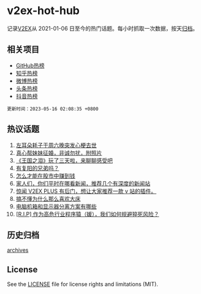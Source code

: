 # v2ex-hot-hub

 记录[V2EX](https://www.v2ex.com/)从 2021-01-06 日至今的热门话题。每小时抓取一次数据，按天[归档](archives)。
 
 ## 相关项目

- [GitHub热榜](https://github.com/lonnyzhang423/github-hot-hub)
- [知乎热榜](https://github.com/lonnyzhang423/zhihu-hot-hub)
- [微博热榜](https://github.com/lonnyzhang423/weibo-hot-hub)
- [头条热榜](https://github.com/lonnyzhang423/toutiao-hot-hub)
- [抖音热榜](https://github.com/lonnyzhang423/douyin-hot-hub)


 `更新时间：2023-05-16 02:08:35 +0800`

## 热议话题

1. [左耳朵耗子于周六晚突发心梗去世](https://www.v2ex.com/t/940072)
1. [真心帮妹妹征婚，非诚勿扰，附照片](https://www.v2ex.com/t/940146)
1. [《王国之泪》玩了三天啦，来聊聊感受吧](https://www.v2ex.com/t/940117)
1. [有复阳的兄弟吗？](https://www.v2ex.com/t/939998)
1. [怎么才能在股市中赚到钱](https://www.v2ex.com/t/940070)
1. [家人们，你们平时在哪看新闻，推荐几个有深度的新闻站](https://www.v2ex.com/t/940017)
1. [惊闻 V2EX PLUS 有后门，想让大家推荐一款 v 站的插件。](https://www.v2ex.com/t/940006)
1. [搞不懂为什么那么喜欢大床](https://www.v2ex.com/t/940023)
1. [电脑机箱和显示器分离方案有哪些](https://www.v2ex.com/t/940037)
1. [[R.I.P] 作为高危行业程序猿（媛），我们如何规避猝死风险？](https://www.v2ex.com/t/940169)

## 历史归档

[archives](archives)

## License

See the [LICENSE](LICENSE) file for license rights and limitations (MIT).
